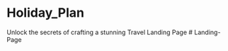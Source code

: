 # Holiday_Plan
Unlock the secrets of crafting a stunning Travel Landing Page 
#   L a n d i n g - P a g e  
 